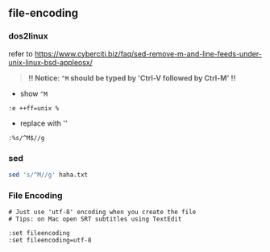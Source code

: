 ## file-encoding

### dos2linux
refer to <https://www.cyberciti.biz/faq/sed-remove-m-and-line-feeds-under-unix-linux-bsd-appleosx/>
> **!! Notice: `^M` should be typed by 'Ctrl-V followed by Ctrl-M' !!**

- show `^M`

```vim
:e ++ff=unix %
```

- replace with ''

```vim
:%s/^M$//g
```

### sed
```bash
sed 's/^M//g' haha.txt
```

### File Encoding
```vim
# Just use 'utf-8' encoding when you create the file
# Tips: on Mac open SRT subtitles using TextEdit

:set fileencoding
:set fileencoding=utf-8
```

